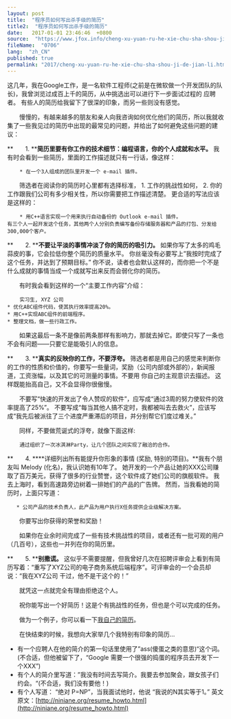 ```yaml
---
layout: post
title:  "程序员如何写出杀手级的简历"
title2:  "程序员如何写出杀手级的简历"
date:   2017-01-01 23:46:46  +0800
source:  "https://www.jfox.info/cheng-xu-yuan-ru-he-xie-chu-sha-shou-ji-de-jian-li.html"
fileName:  "0706"
lang:  "zh_CN"
published: true
permalink: "2017/cheng-xu-yuan-ru-he-xie-chu-sha-shou-ji-de-jian-li.html"
---
```


这几年，我在Google工作，是一名软件工程师(之前是在微软做一个开发团队的队长)，我曾浏览过成百上千的简历，从中挑选出可以进行下一步面试过程的 应聘者。 有些人的简历给我留下了很深的印象，而另一些则没有感觉。

　　慢慢的，有越来越多的朋友和亲人向我咨询如何优化他们的简历，所以我就收集了一些我见过的简历中出现的最常见的问题，并给出了如何避免这些问题的建议：

**　　1. ****简历里要有你工作的技术细节：编程语言，你的个人成就和水平。** 我有时会看到一些简历，里面的工作描述就只有一行话，像这样：

        * 在一个3人组成的团队里开发一个 e-mail 插件。

　　筛选者在阅读你的简历时心里都有选择标准， 1. 工作的挑战性如何， 2. 你的工作跟我们公司有多少相关性，所以你需要把工作描述清楚。 更合适的写法应该是这样的：

        * 用C++语言实现一个用来执行自动备份的 Outlook e-mail 插件。  
    有三个人一起开发这个任务，其他两个人分别负责编写备份存储服务器和产品的打包、分发给300,000个客户。

**　　2. ****不要让平淡的事情冲淡了你的简历的吸引力。** 如果你写了太多的鸡毛蒜皮的事，它会拉低你整个简历的质量水平。 你丝毫没有必要写上”我按时完成了这个任务，并达到了预期目标。” 你不说，读者也会默认这样的，而你把一个不是什么成就的事情当成一个成就写出来反而会弱化你的简历。

　　有时我会看到这样的一个“主要工作内容”介绍：

        实习生, XYZ 公司      
    * 优化ABC组件代码，使其执行效率提高20%。     
    * 用C++实现ABC组件的前端程序。      
    * 整理文档，做一些行政工作。

　　如果这最后一条不是像前两条那样有影响力，那就去掉它。即使只写了一条也不会有问题——只要它是能吸引人的信息。

**　　3. ****真实的反映你的工作，不要浮夸。** 筛选者都是用自己的感觉来判断你的工作的性质和价值的，你要写一些量词，奖励（公司内部或外部的），新闻报道，工资涨幅，以及其它的可测量的事情。不要用 你自己的主观意识去描述。 这样既能抬高自己，又不会显得你很傲慢。

　　不要写“快速的开发出了令人赞叹的软件”，应写成“通过3周的努力使软件的效率提高了25%”。 不要写成“每当其他人搞不定时，我都被叫去去救火”，应该写成“我先后被派往了三个进度严重滞后的项目，并分别帮它们度过难关。”

　　同样，不要做荒诞式的浮夸，就像下面这样:

        通过组织了一次冰淇淋Party，让几个团队之间实现了融洽的合作。

**　　4. ****详细列出所有能提升你形象的事情 (奖励, 特别的项目)。**我有个朋友叫 Melody (化名)，我认识她有10年了。 她开发的一个产品让她的XXX公司赚取了百万美元，获得了很多的行业赞誉，这个软件成了她们公司的旗舰软件。 我去上海时，看到高速路旁边树着一排她们的产品的广告牌。 然而，当我看她的简历时，上面只写道：

       * 公司产品的技术负责人，此产品为用户执行X任务提供企业级解决方案。

　　你要写出你获得的荣誉和奖励！

　　如果你在业余时间完成了一些有技术挑战性的项目，或者还有一批可观的用户（几百号），这些也一并列在你的简历里。

**　　5. ****别撒谎。** 这似乎不需要提醒，但我曾好几次在招聘评审会上看到有简历写着：“重写了XYZ公司的电子商务系统后端程序”。可评审会的一个会员却说：“我在XYZ公司 干过，他不是干这个的！”

　　就凭这一点就完全有理由拒绝这个人。

　　祝你能写出一个好简历！这是个有挑战性的任务，但也是个可以完成的任务。

　　做为一个例子，你可以看一下[我自己的简历](http://ofb.net/~niniane/resume.html)。

　　在快结束的时候，我想向大家举几个我特别有印象的简历…

- 有一个应聘人在他的简介的第一句话里使用了”ass(傻蛋之类的意思)“这个词。(不合适，但他被留下了，“Google 需要一个很强的捣蛋的程序员去开发下一个XXX”)
- 有个人的简介里写道：”我没有时间去写简介。我要去参加聚会，跟女孩子们约会。“(不合适，我们没有要他！)
- 有个人写道： “绝对 P=NP”，当我面试他时，他说 “我说的N其实等于1。”
英文原文：[http://niniane.org/resume_howto.html](http://niniane.org/resume_howto.html)
